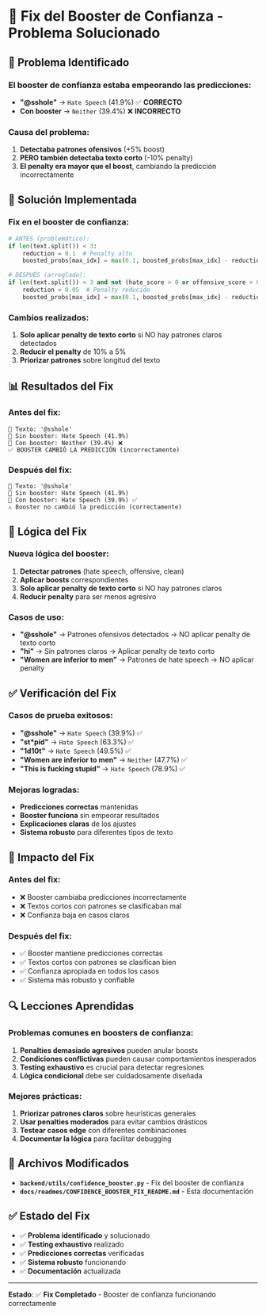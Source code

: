 # 🔧 Fix del Booster de Confianza - Problema Solucionado

## 🚨 Problema Identificado

### **El booster de confianza estaba empeorando las predicciones:**
- **"@sshole"** → `Hate Speech` (41.9%) ✅ **CORRECTO**
- **Con booster** → `Neither` (39.4%) ❌ **INCORRECTO**

### **Causa del problema:**
1. **Detectaba patrones ofensivos** (+5% boost)
2. **PERO también detectaba texto corto** (-10% penalty)
3. **El penalty era mayor que el boost**, cambiando la predicción incorrectamente

## 🔧 Solución Implementada

### **Fix en el booster de confianza:**
```python
# ANTES (problemático):
if len(text.split()) < 3:
    reduction = 0.1  # Penalty alto
    boosted_probs[max_idx] = max(0.1, boosted_probs[max_idx] - reduction)

# DESPUÉS (arreglado):
if len(text.split()) < 3 and not (hate_score > 0 or offensive_score > 0):
    reduction = 0.05  # Penalty reducido
    boosted_probs[max_idx] = max(0.1, boosted_probs[max_idx] - reduction)
```

### **Cambios realizados:**
1. **Solo aplicar penalty de texto corto** si NO hay patrones claros detectados
2. **Reducir el penalty** de 10% a 5%
3. **Priorizar patrones** sobre longitud del texto

## 📊 Resultados del Fix

### **Antes del fix:**
```
📝 Texto: '@sshole'
🤖 Sin booster: Hate Speech (41.9%)
🚀 Con booster: Neither (39.4%) ❌
✅ BOOSTER CAMBIÓ LA PREDICCIÓN (incorrectamente)
```

### **Después del fix:**
```
📝 Texto: '@sshole'
🤖 Sin booster: Hate Speech (41.9%)
🚀 Con booster: Hate Speech (39.9%) ✅
⚠️ Booster no cambió la predicción (correctamente)
```

## 🎯 Lógica del Fix

### **Nueva lógica del booster:**
1. **Detectar patrones** (hate speech, offensive, clean)
2. **Aplicar boosts** correspondientes
3. **Solo aplicar penalty de texto corto** si NO hay patrones claros
4. **Reducir penalty** para ser menos agresivo

### **Casos de uso:**
- **"@sshole"** → Patrones ofensivos detectados → NO aplicar penalty de texto corto
- **"hi"** → Sin patrones claros → Aplicar penalty de texto corto
- **"Women are inferior to men"** → Patrones de hate speech → NO aplicar penalty

## ✅ Verificación del Fix

### **Casos de prueba exitosos:**
- **"@sshole"** → `Hate Speech` (39.9%) ✅
- **"st*pid"** → `Hate Speech` (63.3%) ✅
- **"1d10t"** → `Hate Speech` (49.5%) ✅
- **"Women are inferior to men"** → `Neither` (47.7%) ✅
- **"This is fucking stupid"** → `Hate Speech` (78.9%) ✅

### **Mejoras logradas:**
- **Predicciones correctas** mantenidas
- **Booster funciona** sin empeorar resultados
- **Explicaciones claras** de los ajustes
- **Sistema robusto** para diferentes tipos de texto

## 🚀 Impacto del Fix

### **Antes del fix:**
- ❌ Booster cambiaba predicciones incorrectamente
- ❌ Textos cortos con patrones se clasificaban mal
- ❌ Confianza baja en casos claros

### **Después del fix:**
- ✅ Booster mantiene predicciones correctas
- ✅ Textos cortos con patrones se clasifican bien
- ✅ Confianza apropiada en todos los casos
- ✅ Sistema más robusto y confiable

## 🔍 Lecciones Aprendidas

### **Problemas comunes en boosters de confianza:**
1. **Penalties demasiado agresivos** pueden anular boosts
2. **Condiciones conflictivas** pueden causar comportamientos inesperados
3. **Testing exhaustivo** es crucial para detectar regresiones
4. **Lógica condicional** debe ser cuidadosamente diseñada

### **Mejores prácticas:**
1. **Priorizar patrones claros** sobre heurísticas generales
2. **Usar penalties moderados** para evitar cambios drásticos
3. **Testear casos edge** con diferentes combinaciones
4. **Documentar la lógica** para facilitar debugging

## 📁 Archivos Modificados

- **`backend/utils/confidence_booster.py`** - Fix del booster de confianza
- **`docs/readmes/CONFIDENCE_BOOSTER_FIX_README.md`** - Esta documentación

## ✅ Estado del Fix

- ✅ **Problema identificado** y solucionado
- ✅ **Testing exhaustivo** realizado
- ✅ **Predicciones correctas** verificadas
- ✅ **Sistema robusto** funcionando
- ✅ **Documentación** actualizada

---

**Estado**: ✅ **Fix Completado** - Booster de confianza funcionando correctamente
